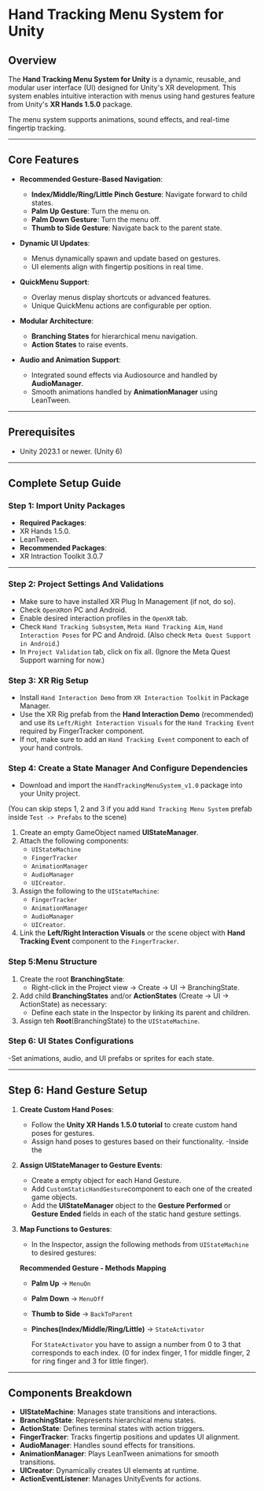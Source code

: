 # Hand Tracking Menu System for Unity

## Overview

The **Hand Tracking Menu System for Unity** is a dynamic, reusable, and modular user interface (UI) designed for Unity's XR development. This system enables intuitive interaction with menus using hand gestures feature from Unity's **XR Hands 1.5.0** package.

The menu system supports animations, sound effects, and real-time fingertip tracking.

---

## Core Features

- **Recommended Gesture-Based Navigation**:
  - **Index/Middle/Ring/Little Pinch Gesture**: Navigate forward to child states.
  - **Palm Up Gesture**: Turn the menu on.
  - **Palm Down Gesture**: Turn the menu off.
  - **Thumb to Side Gesture**: Navigate back to the parent state.

- **Dynamic UI Updates**:
  - Menus dynamically spawn and update based on gestures.
  - UI elements align with fingertip positions in real time.

- **QuickMenu Support**:
  - Overlay menus display shortcuts or advanced features.
  - Unique QuickMenu actions are configurable per option.

- **Modular Architecture**:
  - **Branching States** for hierarchical menu navigation.
  - **Action States** to raise events.

- **Audio and Animation Support**:
  - Integrated sound effects via Audiosource and handled by **AudioManager**.
  - Smooth animations handled by **AnimationManager** using LeanTween.

---

## Prerequisites

- Unity 2023.1 or newer. (Unity 6)

---

## Complete Setup Guide

### Step 1: Import Unity Packages
- **Required Packages**:
- XR Hands 1.5.0.
- LeanTween.
- **Recommended Packages**:
- XR Intraction Toolkit 3.0.7

---

### Step 2: Project Settings And Validations
- Make sure to have installed XR Plug In Management (if not, do so).
- Check `OpenXR`on PC and Android.
- Enable desired interaction profiles in the `OpenXR` tab.
- Check `Hand Tracking Subsystem`, `Meta Hand Tracking Aim`, `Hand Interaction Poses` for PC and Android. (Also check `Meta Quest Support in Android`.)
- In `Project Validation` tab, click on fix all. (Ignore the Meta Quest Support warning for now.)

### Step 3: XR Rig Setup
- Install `Hand Interaction Demo` from `XR Interaction Toolkit` in Package Manager.
- Use the XR Rig prefab from the **Hand Interaction Demo** (recommended) and use its `Left/Right Interaction Visuals` for the `Hand Tracking Event` required by FingerTracker component.
- If not, make sure to add an `Hand Tracking Event` component to each of your hand controls.

### Step 4: Create a State Manager And Configure Dependencies
- Download and import the `HandTrackingMenuSystem_v1.0` package into your Unity project.

(You can skip steps 1, 2 and 3 if you add `Hand Tracking Menu System` prefab inside `Test -> Prefabs` to the scene)

1. Create an empty GameObject named **UIStateManager**.
2. Attach the following components:
   - `UIStateMachine`
   - `FingerTracker`
   - `AnimationManager`
   - `AudioManager`
   - `UICreator`.
3. Assign the following to the `UIStateMachine`: 
   - `FingerTracker`
   - `AnimationManager`
   - `AudioManager`
   - `UICreator`.
4. Link the **Left/Right Interaction Visuals** or the scene object with **Hand Tracking Event** component to the `FingerTracker`.

### Step 5:Menu Structure
1. Create the root **BranchingState**:
   - Right-click in the Project view → Create → UI → BranchingState.
2. Add child **BranchingStates** and/or **ActionStates** (Create → UI → ActionState) as necessary:
   - Define each state in the Inspector by linking its parent and children.
3. Assign teh **Root**(BranchingState) to the `UIStateMachine`.

### Step 6: UI States Configurations
-Set animations, audio, and UI prefabs or sprites for each state.

---

## Step 6: Hand Gesture Setup

1. **Create Custom Hand Poses**:
   - Follow the **Unity XR Hands 1.5.0 tutorial** to create custom hand poses for gestures.
   - Assign hand poses to gestures based on their functionality.
   -Inside the 

2. **Assign UIStateManager to Gesture Events**:
   - Create a empty object for each Hand Gesture.
   - Add `CustomStaticHandGesture`component to each one of the created game objects.
   - Add the **UIStateManager** object to the **Gesture Performed** or **Gesture Ended** fields in each of the static hand gesture settings.

3. **Map Functions to Gestures**:
   - In the Inspector, assign the following methods from `UIStateMachine` to desired gestures:

   **Recommended Gesture - Methods Mapping**
   
   - **Palm Up** → `MenuOn`
   - **Palm Down** → `MenuOff`
   - **Thumb to Side** → `BackToParent`
   - **Pinches(Index/Middle/Ring/Little)** → `StateActivator`

     For `StateActivator` you have to assign a number from 0 to 3 that corresponds to each index.
     (0 for index finger, 1 for middle finger, 2 for ring finger and 3 for little finger).

---

## Components Breakdown

- **UIStateMachine**: Manages state transitions and interactions.
- **BranchingState**: Represents hierarchical menu states.
- **ActionState**: Defines terminal states with action triggers.
- **FingerTracker**: Tracks fingertip positions and updates UI alignment.
- **AudioManager**: Handles sound effects for transitions.
- **AnimationManager**: Plays LeanTween animations for smooth transitions.
- **UICreator**: Dynamically creates UI elements at runtime.
- **ActionEventListener**: Manages UnityEvents for actions.